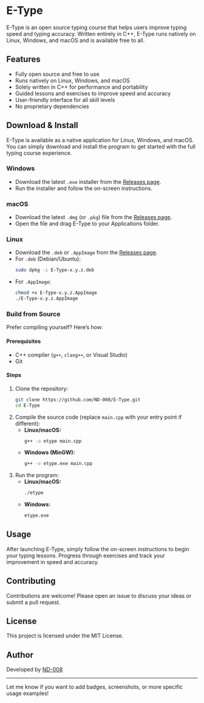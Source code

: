 # E-Type

E-Type is an open source typing course that helps users improve typing speed and typing accuracy. Written entirely in C++, E-Type runs natively on Linux, Windows, and macOS and is available free to all.

## Features

- Fully open source and free to use
- Runs natively on Linux, Windows, and macOS
- Solely written in C++ for performance and portability
- Guided lessons and exercises to improve speed and accuracy
- User-friendly interface for all skill levels
- No proprietary dependencies

## Download & Install

E-Type is available as a native application for Linux, Windows, and macOS. You can simply download and install the program to get started with the full typing course experience.

### Windows

- Download the latest `.exe` installer from the [Releases page](https://github.com/ND-008/E-Type/releases).
- Run the installer and follow the on-screen instructions.

### macOS

- Download the latest `.dmg` (or `.pkg`) file from the [Releases page](https://github.com/ND-008/E-Type/releases).
- Open the file and drag E-Type to your Applications folder.

### Linux

- Download the `.deb` or `.AppImage` from the [Releases page](https://github.com/ND-008/E-Type/releases).
- For `.deb` (Debian/Ubuntu):
  ```bash
  sudo dpkg -i E-Type-x.y.z.deb
  ```
- For `.AppImage`:
  ```bash
  chmod +x E-Type-x.y.z.AppImage
  ./E-Type-x.y.z.AppImage
  ```

### Build from Source

Prefer compiling yourself? Here’s how:

#### Prerequisites

- C++ compiler (`g++`, `clang++`, or Visual Studio)
- Git

#### Steps

1. Clone the repository:
   ```bash
   git clone https://github.com/ND-008/E-Type.git
   cd E-Type
   ```
2. Compile the source code (replace `main.cpp` with your entry point if different):
   - **Linux/macOS:**
     ```bash
     g++ -o etype main.cpp
     ```
   - **Windows (MinGW):**
     ```bash
     g++ -o etype.exe main.cpp
     ```
3. Run the program:
   - **Linux/macOS:**
     ```bash
     ./etype
     ```
   - **Windows:**
     ```cmd
     etype.exe
     ```

## Usage

After launching E-Type, simply follow the on-screen instructions to begin your typing lessons. Progress through exercises and track your improvement in speed and accuracy.

## Contributing

Contributions are welcome! Please open an issue to discuss your ideas or submit a pull request.

## License

This project is licensed under the MIT License.

## Author

Developed by [ND-008](https://github.com/ND-008)

---

Let me know if you want to add badges, screenshots, or more specific usage examples!
